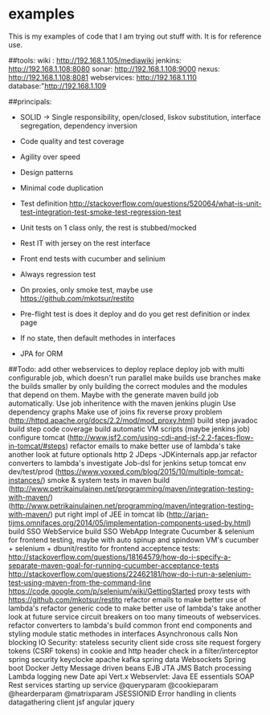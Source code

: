 # examples
This is my examples of code that I am trying out stuff with. It is for reference use.

##tools:
wiki : http://192.168.1.105/mediawiki
jenkins: http://192.168.1.108:8080
sonar: http://192.168.1.108:9000
nexus: http://192.168.1.108:8081
webservices: http://192.168.1.110
database:"http://192.168.1.109


##principals:
- SOLID -> Single responsibility, open/closed, liskov substitution, interface segregation, dependency inversion
- Code quality and test coverage 
- Agility over speed
- Design patterns
- Minimal code duplication
- Test definition http://stackoverflow.com/questions/520064/what-is-unit-test-integration-test-smoke-test-regression-test
- Unit tests on 1 class only, the rest is stubbed/mocked
- Rest IT with jersey on the rest interface
- Front end tests with cucumber and selinium
- Always regression test
- On proxies, only smoke test, maybe use https://github.com/mkotsur/restito
- Pre-flight test is does it deploy and do you get rest definition or index page

- If no state, then default methodes in interfaces
- JPA for ORM

##Todo:
add other webservices to deploy
replace deploy job with multi configurable job, which doesn't run parallel
make builds use branches
make the builds smaller by only building the correct modules and the modules that depend on them. Maybe with the generate maven build job automatically.
Use job inheritence with the maven jenkins plugin
Use dependency graphs
Make use of joins
fix reverse proxy problem (http://httpd.apache.org/docs/2.2/mod/mod_proxy.html)
build step javadoc
build step code coverage
build automatic VM scripts (maybe jenkins job)
configure tomcat (http://www.jsf2.com/using-cdi-and-jsf-2.2-faces-flow-in-tomcat/#steps)
refactor emails to make better use of lambda's
take another look at future
optionals
http 2
JDeps -JDKinternals app.jar
refactor converters to lambda's
investigate Job-dsl for jenkins
setup tomcat env dev/test/prod (https://www.voxxed.com/blog/2015/10/multiple-tomcat-instances/)
smoke & system tests in maven build 
(http://www.petrikainulainen.net/programming/maven/integration-testing-with-maven/)(http://www.petrikainulainen.net/programming/maven/integration-testing-with-maven/)
put right impl of JEE in tomcat lib (http://arjan-tijms.omnifaces.org/2014/05/implementation-components-used-by.html)
build SSO WebService
build SSO WebApp
Integrate Cucumber & selenium for frontend testing, maybe with auto spinup and spindown VM's
cucumber + selenium + dbunit/restito for frontend acceptence tests: http://stackoverflow.com/questions/18164579/how-do-i-specify-a-separate-maven-goal-for-running-cucumber-acceptance-tests
http://stackoverflow.com/questions/22462181/how-do-i-run-a-selenium-test-using-maven-from-the-command-line
https://code.google.com/p/selenium/wiki/GettingStarted
proxy tests with https://github.com/mkotsur/restito
refactor emails to make better use of lambda's
refactor generic code to make better use of lambda's
take another look at future
service circuit breakers on too many timeouts of webservices.
refactor converters to lambda's
build common front end components and styling module
static methodes in interfaces
Asynchronous calls 
Non blocking IO
Security:
stateless security client side cross site request forgery tokens (CSRF tokens) in cookie and http header check in a filter/interceptor
spring security
keyclocke
apache kafka
spring data
Websockets
Spring boot
Docker
Jetty
Message driven beans
EJB
JTA
JMS
Batch processing
Lambda logging
new Date api 
Vert.x
Webservlet: Java EE essentials
SOAP
Rest services
starting up service
@queryparam
@cookieparam
@hearderparam
@matrixparam
JSESSIONID
Error handling in clients
datagathering client
jsf
angular
jquery
